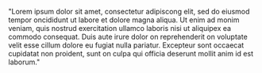 "Lorem ipsum dolor sit amet, consectetur adipiscong elit, sed do eiusmod tempor oncididunt ut labore et
dolore magna aliqua. Ut enim ad monim veniam, quis nostrud exercitation ullamco laboris nisi ut aliquipex
ea commodo consequat. Duis aute irure dolor on reprehenderit on voluptate velit esse cillum dolore eu fugiat
nulla pariatur. Excepteur sont occaecat cupidatat non proident, sunt on culpa qui officia deserunt mollit
anim id est laborum."
                                